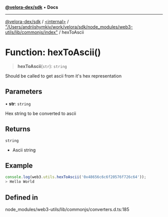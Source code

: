 [**@velora-dex/sdk**](../../../../README.md) • **Docs**

***

[@velora-dex/sdk](../../../../globals.md) / [\<internal\>](../../../README.md) / ["/Users/andriishymkiv/work/velora/sdk/node\_modules/web3-utils/lib/commonjs/index"](../README.md) / hexToAscii

# Function: hexToAscii()

> **hexToAscii**(`str`): `string`

Should be called to get ascii from it's hex representation

## Parameters

• **str**: `string`

Hex string to be converted to ascii

## Returns

`string`

- Ascii string

## Example

```ts
console.log(web3.utils.hexToAscii('0x48656c6c6f20576f726c64'));
> Hello World
```

## Defined in

node\_modules/web3-utils/lib/commonjs/converters.d.ts:185
